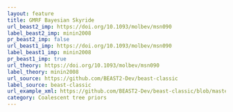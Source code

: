```yaml
---
layout: feature
title: GMRF Bayesian Skyride
url_beast2_imp: https://doi.org/10.1093/molbev/msn090
label_beast2_imp: minin2008
pr_beast2_imp: false
url_beast1_imp: https://doi.org/10.1093/molbev/msn090
label_beast1_imp: minin2008
pr_beast1_imp: true
url_theory: https://doi.org/10.1093/molbev/msn090
label_theory: minin2008
url_source: https://github.com/BEAST2-Dev/beast-classic
label_source: beast-classic
url_example_xml: https://github.com/BEAST2-Dev/beast-classic/blob/master/examples/testSkyRide.xml
category: Coalescent tree priors
---
```

